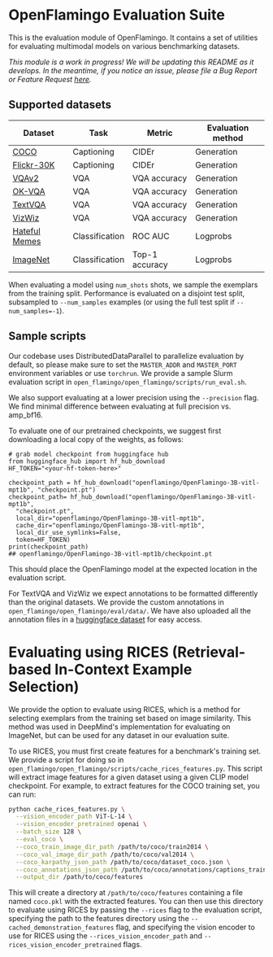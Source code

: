 # OpenFlamingo Evaluation Suite

This is the evaluation module of OpenFlamingo. It contains a set of utilities for evaluating multimodal models on various benchmarking datasets.

*This module is a work in progress! We will be updating this README as it develops. In the meantime, if you notice an issue, please file a Bug Report or Feature Request [here](https://github.com/mlfoundations/open_flamingo/issues/new/choose).*

## Supported datasets

|Dataset|Task|Metric|Evaluation method|
|-------|----|------|-----------------|
|[COCO](https://arxiv.org/abs/1405.0312)|Captioning|CIDEr|Generation|
|[Flickr-30K](https://aclanthology.org/Q14-1006/)|Captioning|CIDEr|Generation|
|[VQAv2](https://arxiv.org/abs/1612.00837v3)|VQA|VQA accuracy|Generation|
|[OK-VQA](https://arxiv.org/abs/1906.00067)|VQA|VQA accuracy|Generation|
|[TextVQA](https://arxiv.org/abs/1904.08920)|VQA|VQA accuracy|Generation|
|[VizWiz](https://arxiv.org/abs/1802.08218)|VQA|VQA accuracy|Generation|
|[Hateful Memes](https://arxiv.org/abs/2005.04790)|Classification|ROC AUC|Logprobs|
|[ImageNet](https://arxiv.org/abs/1409.0575)|Classification|Top-1 accuracy|Logprobs|

When evaluating a model using `num_shots` shots, we sample the exemplars from the training split. Performance is evaluated on a disjoint test split, subsampled to `--num_samples` examples (or using the full test split if `--num_samples=-1`).

## Sample scripts
Our codebase uses DistributedDataParallel to parallelize evaluation by default, so please make sure to set the `MASTER_ADDR` and `MASTER_PORT` environment variables or use `torchrun`. We provide a sample Slurm evaluation script in `open_flamingo/open_flamingo/scripts/run_eval.sh`. 

We also support evaluating at a lower precision using the `--precision` flag. We find minimal difference between evaluating at full precision vs. amp_bf16.

To evaluate one of our pretrained checkpoints, we suggest first downloading a local copy of the weights, as follows:

```
# grab model checkpoint from huggingface hub
from huggingface_hub import hf_hub_download
HF_TOKEN="<your-hf-token-here>"

checkpoint_path = hf_hub_download("openflamingo/OpenFlamingo-3B-vitl-mpt1b", "checkpoint.pt")
checkpoint_path= hf_hub_download("openflamingo/OpenFlamingo-3B-vitl-mpt1b", 
  "checkpoint.pt", 
  local_dir="openflamingo/OpenFlamingo-3B-vitl-mpt1b", 
  cache_dir="openflamingo/OpenFlamingo-3B-vitl-mpt1b", 
  local_dir_use_symlinks=False,
  token=HF_TOKEN)
print(checkpoint_path)
## openflamingo/OpenFlamingo-3B-vitl-mpt1b/checkpoint.pt
```

This should place the OpenFlamingo model at the expected location in the evaluation script.

For TextVQA and VizWiz we expect annotations to be formatted differently than the original datasets. We provide the custom annotations in `open_flamingo/open_flamingo/eval/data/`. We have also uploaded all the annotation files in a [huggingface dataset](https://huggingface.co/datasets/openflamingo/eval_benchmark/tree/main) for easy access.

# Evaluating using RICES (Retrieval-based In-Context Example Selection)

We provide the option to evaluate using RICES, which is a method for selecting exemplars from the training set based on image similarity. This method was used in DeepMind's implementation for evaluating on ImageNet, but can be used for any dataset in our evaluation suite.

To use RICES, you must first create features for a benchmark's training set. We provide a script for doing so in `open_flamingo/open_flamingo/scripts/cache_rices_features.py`. This script will extract image features for a given dataset using a given CLIP model checkpoint. For example, to extract features for the COCO training set, you can run:

```bash
python cache_rices_features.py \
  --vision_encoder_path ViT-L-14 \
  --vision_encoder_pretrained openai \
  --batch_size 128 \
  --eval_coco \
  --coco_train_image_dir_path /path/to/coco/train2014 \
  --coco_val_image_dir_path /path/to/coco/val2014 \
  --coco_karpathy_json_path /path/to/coco/dataset_coco.json \
  --coco_annotations_json_path /path/to/coco/annotations/captions_train2014.json \
  --output_dir /path/to/coco/features 
```

This will create a directory at `/path/to/coco/features` containing a file named `coco.pkl` with the extracted features. You can then use this directory to evaluate using RICES by passing the `--rices` flag to the evaluation script, specifying the path to the features directory using the `--cached_demonstration_features` flag, and specifying the vision encoder to use for RICES using the `--rices_vision_encoder_path` and `--rices_vision_encoder_pretrained` flags.
